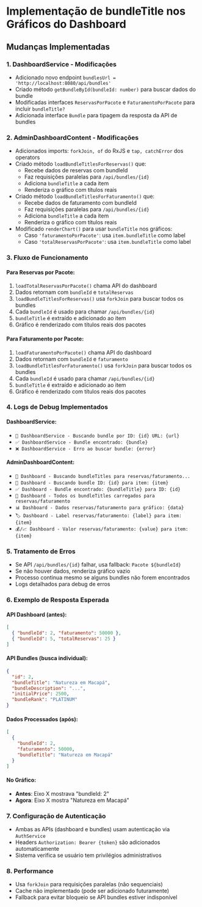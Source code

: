 # Implementação de bundleTitle nos Gráficos do Dashboard

## Mudanças Implementadas

### 1. DashboardService - Modificações
- Adicionado novo endpoint `bundlesUrl = 'http://localhost:8080/api/bundles'`
- Criado método `getBundleById(bundleId: number)` para buscar dados do bundle
- Modificadas interfaces `ReservasPorPacote` e `FaturamentoPorPacote` para incluir `bundleTitle?`
- Adicionada interface `Bundle` para tipagem da resposta da API de bundles

### 2. AdminDashboardContent - Modificações
- Adicionados imports: `forkJoin, of` do RxJS e `tap, catchError` dos operators
- Criado método `loadBundleTitlesForReservas()` que:
  - Recebe dados de reservas com bundleId
  - Faz requisições paralelas para `/api/bundles/{id}` 
  - Adiciona `bundleTitle` a cada item
  - Renderiza o gráfico com títulos reais
- Criado método `loadBundleTitlesForFaturamento()` que:
  - Recebe dados de faturamento com bundleId
  - Faz requisições paralelas para `/api/bundles/{id}`
  - Adiciona `bundleTitle` a cada item
  - Renderiza o gráfico com títulos reais
- Modificado `renderChart()` para usar `bundleTitle` nos gráficos:
  - Caso `'faturamentoPorPacote'`: usa `item.bundleTitle` como label
  - Caso `'totalReservasPorPacote'`: usa `item.bundleTitle` como label

### 3. Fluxo de Funcionamento

#### Para Reservas por Pacote:
1. `loadTotalReservasPorPacote()` chama API do dashboard
2. Dados retornam com `bundleId` e `totalReservas` 
3. `loadBundleTitlesForReservas()` usa `forkJoin` para buscar todos os bundles
4. Cada `bundleId` é usado para chamar `/api/bundles/{id}`
5. `bundleTitle` é extraído e adicionado ao item
6. Gráfico é renderizado com títulos reais dos pacotes

#### Para Faturamento por Pacote:
1. `loadFaturamentoPorPacote()` chama API do dashboard
2. Dados retornam com `bundleId` e `faturamento`
3. `loadBundleTitlesForFaturamento()` usa `forkJoin` para buscar todos os bundles
4. Cada `bundleId` é usado para chamar `/api/bundles/{id}`
5. `bundleTitle` é extraído e adicionado ao item
6. Gráfico é renderizado com títulos reais dos pacotes

### 4. Logs de Debug Implementados

#### DashboardService:
- `🎯 DashboardService - Buscando bundle por ID: {id} URL: {url}`
- `✅ DashboardService - Bundle encontrado: {bundle}`
- `❌ DashboardService - Erro ao buscar bundle: {error}`

#### AdminDashboardContent:
- `🎯 Dashboard - Buscando bundleTitles para reservas/faturamento...`
- `🎯 Dashboard - Buscando bundle ID: {id} para item: {item}`
- `✅ Dashboard - Bundle encontrado: {bundleTitle} para ID: {id}`
- `🎉 Dashboard - Todos os bundleTitles carregados para reservas/faturamento`
- `📊 Dashboard - Dados reservas/faturamento para gráfico: {data}`
- `🏷️ Dashboard - Label reservas/faturamento: {label} para item: {item}`
- `💰/📈 Dashboard - Valor reservas/faturamento: {value} para item: {item}`

### 5. Tratamento de Erros
- Se API `/api/bundles/{id}` falhar, usa fallback: `Pacote ${bundleId}`
- Se não houver dados, renderiza gráfico vazio
- Processo continua mesmo se alguns bundles não forem encontrados
- Logs detalhados para debug de erros

### 6. Exemplo de Resposta Esperada

#### API Dashboard (antes):
```json
[
  { "bundleId": 2, "faturamento": 50000 },
  { "bundleId": 5, "totalReservas": 25 }
]
```

#### API Bundles (busca individual):
```json
{
  "id": 2,
  "bundleTitle": "Natureza em Macapá",
  "bundleDescription": "...",
  "initialPrice": 2500,
  "bundleRank": "PLATINUM"
}
```

#### Dados Processados (após):
```json
[
  { 
    "bundleId": 2, 
    "faturamento": 50000,
    "bundleTitle": "Natureza em Macapá"
  }
]
```

#### No Gráfico:
- **Antes**: Eixo X mostrava "bundleId: 2"
- **Agora**: Eixo X mostra "Natureza em Macapá"

### 7. Configuração de Autenticação
- Ambas as APIs (dashboard e bundles) usam autenticação via `AuthService`
- Headers `Authorization: Bearer {token}` são adicionados automaticamente
- Sistema verifica se usuário tem privilégios administrativos

### 8. Performance
- Usa `forkJoin` para requisições paralelas (não sequenciais)
- Cache não implementado (pode ser adicionado futuramente)
- Fallback para evitar bloqueio se API bundles estiver indisponível
